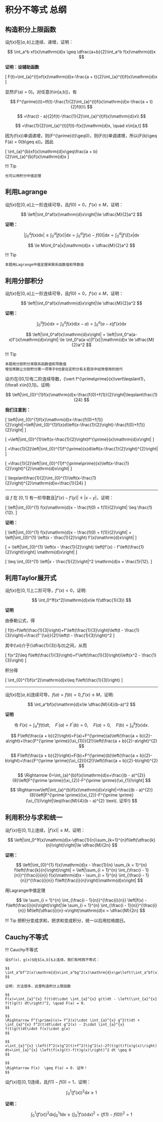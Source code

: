 # 积分不等式 总纲

## 构造积分上限函数

设$f(x)$在$[a,b]$上连续、递增，证明：

$$
\int_a^b xf(x)\mathrm{d}x \geq \dfrac{a+b}{2}\int_a^b f(x)\mathrm{d}x
$$


**证明：设辅助函数**

\[
F(t)=\int_{a}^{t}xf(x)\mathrm{d}x-\frac{a + t}{2}\int_{a}^{t}f(x)\mathrm{d}x
\]

显然\(F(a) = 0\)。对任意\(t\in[a,b]\)，有

$$
F^{\prime}(t)=tf(t)-\frac{1}{2}\int_{a}^{t}f(x)\mathrm{d}x-\frac{a + t}{2}f(t)\\
$$

$$
=\frac{t - a}{2}f(t)-\frac{1}{2}\int_{a}^{t}f(x)\mathrm{d}x\\
$$

$$
=\frac{1}{2}\int_{a}^{t}[f(t)-f(x)]\mathrm{d}x, \quad x\in[a,t]
$$

因为\(f(x)\)单调递增，则\(F^{\prime}(t)\geq0\)，则\(F(t)\)单调递增，所以\(F(b)\geq F(a) = 0(b\geq a)\)。因此

\[
\int_{a}^{b}xf(x)\mathrm{d}x\geq\frac{a + b}{2}\int_{a}^{b}f(x)\mathrm{d}x
\]

!!! Tip

    也可以用积分中值定理


## 利用Lagrange

设$f(x)$在$[0,a]$上一阶连续可导，且$f(0)=0$，$f'(x)\le M$，证明：

$$
\left|\int_0^af(x)\mathrm{d}x\right|\le \dfrac{M}{2}a^2
$$


**证明：**

$$
\left|\int_0^af(x)\mathrm{d}x\right|\le \int_0^a|f(x)|\mathrm{d}x = \int_0^a|f(x)-f(0)|\mathrm{d}x = \int_0^a|f'(\xi)x|\mathrm{d}x
$$

$$
\le M\int_0^a|x|\mathrm{d}x = \dfrac{M}{2}a^2
$$

!!! Tip

    本题用Lagrange中值定理来联系函数值和导数值


## 利用分部积分

设$f(x)$在$[0,a]$上一阶连续可导，且$f(0)=0$，$f'(x)\le M$，证明：

$$
\left|\int_0^af(x)\mathrm{d}x\right|\le \dfrac{M}{2}a^2
$$

**证明：**

$$
\int_0^af(x)\mathrm{d}x = \int_0^af(x)\mathrm{d}(x-a) = \int_0^a(a-x)f'(x)\mathrm{d}x
$$

$$
\left|\int_0^af(x)\mathrm{d}x\right| = \left|\int_0^a(a-x)f'(x)\mathrm{d}x\right| \le \int_0^a(a-x)|f'(x)|\mathrm{d}x \le \dfrac{M}{2}a^2
$$

!!! Tip

    本题用分部积分来联系函数值和导数值
    增加常数让分部积分第一项等于0也是在定积分有关题目中经常使用的技巧


设\(f\)在\([0,1]\)有二阶连续导数，\(\vert f^{\prime\prime}(x)\vert\leqslant1\)，\(\forall x\in[0,1]\)。证明:

$$
\left|\int_{0}^{1}f(x)\mathrm{d}x-\frac{f(0)+f(1)}{2}\right|\leqslant\frac{1}{24}
$$

**我们注意到：**

\[
\left|\int_{0}^{1}f(x)\mathrm{d}x-\frac{f(0)+f(1)}{2}\right|=\left|\int_{0}^{1}f(x)d\left(x-\frac{1}{2}\right)-\frac{f(0)+f(1)}{2}\right|
\]

\[
=\left|\int_{0}^{1}\left(x-\frac{1}{2}\right)f^{\prime}(x)\mathrm{d}x\right|
\]

\[
=\frac{1}{2}\left|\int_{0}^{1}f^{\prime}(x)d\left(x-\frac{1}{2}\right)^{2}\right|
\]

\[
=\frac{1}{2}\left|\int_{0}^{1}f^{\prime\prime}(x)\left(x-\frac{1}{2}\right)^{2}\mathrm{d}x\right|
\]

\[
\leqslant\frac{1}{2}\int_{0}^{1}\left(x-\frac{1}{2}\right)^{2}\mathrm{d}x=\frac{1}{24}
\]

---

设 $f$ 在 $[0,1]$ 有一阶导数且$|f'(x) - f'(y)| \leq |x - y|$，证明：

\[
\left|\int_{0}^{1} f(x)\mathrm{d}x - \frac{f(0) + f(1)}{2}\right| \leq \frac{1}{12}.
\]


**证明：**

\[
\left|\int_{0}^{1} f(x)\mathrm{d}x - \frac{f(0) + f(1)}{2}\right| = \left|\int_{0}^{1} \left(x - \frac{1}{2}\right) f'(x)\mathrm{d}x\right|
\]

\[
= \left|\int_{0}^{1} \left(x - \frac{1}{2}\right) \left[f'(x) - f'\left(\frac{1}{2}\right)\right] \mathrm{d}x\right|
\]

\[
\leq \int_{0}^{1} \left|x - \frac{1}{2}\right|^2 \mathrm{d}x = \frac{1}{12}.
\]

## 利用Taylor展开式

设$f(x)$在$[0,1]$上二阶可导，$f''(x)\lt 0$，证明:

$$
\int_0^1f(x^2)\mathrm{d}x\le f(\dfrac{1}{3})
$$

**证明**

由泰勒公式，得

\[
f(t)=f\left(\frac{1}{3}\right)+f'\left(\frac{1}{3}\right)\left(t - \frac{1}{3}\right)+\frac{f''(\xi)}{2!}\left(t - \frac{1}{3}\right)^2
\]

其中\(\xi\)介于\(\dfrac{1}{3}\)与\(t\)之间，从而

\[
f(x^2)\leq f\left(\frac{1}{3}\right)+f'\left(\frac{1}{3}\right)\left(x^2 - \frac{1}{3}\right)
\]

积分得

\[
\int_{0}^{1}f(x^2)\mathrm{d}x\leq f\left(\frac{1}{3}\right)
\]

---

设$f(x)$在$[a,b]$连续可导，$f(a) = f(b) = 0,f'(x)\le M$，证明:

$$
\int_a^bf(x)\mathrm{d}x\le \dfrac{M}{4}(b-a)^2
$$

**证明**

$$
\text{ 令 } F(x)=\int_{a}^{x}f(t)dt, \quad F^{\prime}(a)=F^{\prime}(b)=0, \quad F(a)=0, \quad F(b)=\int_{a}^{b}f(x)\mathrm{d}x.
$$

$$
F\left(\frac{a + b}{2}\right)=F(a)+F^{\prime}(a)\left(\frac{a + b}{2}-a\right)+\frac{F^{\prime \prime}(\xi_{1})}{2!}\left(\frac{a + b}{2}-a\right)^{2}
$$

$$
F\left(\frac{a + b}{2}\right)=F(b)+F^{\prime}(b)\left(\frac{a + b}{2}-b\right)+\frac{F^{\prime \prime}(\xi_{2})}{2!}\left(\frac{a + b}{2}-b\right)^{2}
$$

$$
\Rightarrow 0=\int_{a}^{b}f(x)\mathrm{d}x+\frac{(b - a)^{2}}{8}\left[F^{\prime \prime}(\xi_{2})-F^{\prime \prime}(\xi_{1})\right]
$$

$$
\Rightarrow\left|\int_{a}^{b}f(x)\mathrm{d}x\right|=\frac{(b - a)^{2}}{8}\left|F^{\prime \prime}(\xi_{2})-F^{\prime \prime}(\xi_{1})\right|\leq\frac{M}{4}(b - a)^{2} \text{. 证毕!}
$$

## 利用积分与求和统一

设$f'(x)$在$[0,1]$上连续，$|f'(x)|\le M$，证明：

$$
\left|\int_0^1f(x)\mathrm{d}x-\dfrac{1}{n}\sum_{k=1}^{n}f\left(\dfrac{k}{n}\right)\right|\le \dfrac{M}{2n}
$$

**证明：**

$$
\left|\int_{0}^{1} f(x)\mathrm{d}x - \frac{1}{n} \sum_{k = 1}^{n} f\left(\frac{k}{n}\right)\right| = \left|\sum_{i = 1}^{n} \int_{\frac{i - 1}{n}}^{\frac{i}{n}} f(x)\mathrm{d}x - \sum_{i = 1}^{n} \int_{\frac{i - 1}{n}}^{\frac{i}{n}} f\left(\frac{i}{n}\right)\mathrm{d}x\right|
$$

用Lagrange中值定理

$$
\le \sum_{i = 1}^{n} \int_{\frac{i - 1}{n}}^{\frac{i}{n}} \left|f(x) - f\left(\frac{i}{n}\right)\right|\le \sum_{i = 1}^{n} \int_{\frac{i - 1}{n}}^{\frac{i}{n}} M\left(\dfrac{i}{n}-x\right)\mathrm{d}x = \dfrac{M}{2n}
$$

!!! Tip
    把积分变成求和，把求和变成积分，统一以后用拉格朗日。


## Cauchy不等式

!!! Cauchy不等式

    设$f(x)、g(x)$在$[a,b]$上连续，我们有柯西不等式：

    $$
    \int_a^bf^2(x)\mathrm{d}x\int_a^bg^2(x)\mathrm{d}x\ge\left(\int_a^bf(x)g(x)\mathrm{d}x\right)^2
    $$

    证明: 方法很多，这里构造积分上限函数

    $$
    F(x)=\int_{a}^{x} f(t)dt\cdot \int_{a}^{x} g(t)dt - \left(\int_{a}^{x} f(t)g(t) dt\right)^2, \quad F(a) = 0.
    $$

    $$
    \Rightarrow F^{\prime}(x)= f^2(x)\cdot \int_{a}^{x} g^2(t)dt + \int_{a}^{x} f^2(t)dt\cdot g^2(x) - 2\cdot \int_{a}^{x} f(t)g(t)dt\cdot f(x)\cdot g(x)
    $$

    $$
    =\int_{a}^{x} \left(f^2(x)g^2(t)+f^2(t)g^2(x)-2f(t)g(t)f(x)g(x)\right) dt=\int_{a}^{x} \left(f(x)g(t)-f(t)g(x)\right)^2 dt \geq 0
    $$

    $$
    \Rightarrow F(x)  \geq F(a) = 0. 证毕！
    $$


设$f'(x)$在$[0,1]$连续，且$f(1)-f(0)=1$，证明：

$$
\int_0^1(f'(x))^2\mathrm{d}x\ge 1
$$

**证明：**

$$
\int_0^1(f'(x))^2\mathrm{d}x\int_0^1 1\mathrm{d}x\ge\left(\int_0^1f'(x)\mathrm{d}x\right)^2 = (f(1)-f(0))^2 = 1
$$